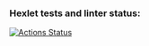 ### Hexlet tests and linter status:
[![Actions Status](https://github.com/Scopp1337/python-project-49/actions/workflows/hexlet-check.yml/badge.svg)](https://github.com/Scopp1337/python-project-49/actions)